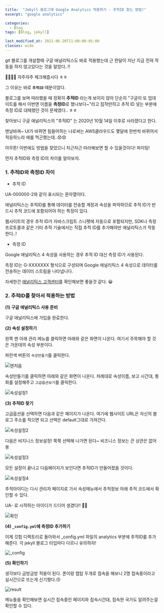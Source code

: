```yaml
---
title:  "Jekyll 블로그에 Google Analytics 적용하기 - 추적ID 찾는 방법!"
excerpt: "google analytics"

categories:
  - Blog
tags: [Blog, jekyll]

last_modified_at: 2021-06-20T11:00:00-05:00
classes: wide
---
```


git 블로그를 개설할때 구글 애널리틱스도 바로 적용했는데 근 한달이 지난 지금 전혀 작동을 하지 않고있다는 것을 알았다..!!

🤣🤣🤣🤣  자주자주 체크해줍시다 ㅎㅎ

그 이유는 바로 **`추적ID`** 때문이었다.

블로그를 보며 따라했을 때 정확히 **추적ID** 라는게 보이지 않아 단순히 "구글이 또 업데이트를 해서 이번엔 이름을 **측정ID**로 했나보다~"라고 
짐작만하고 추적 ID 넣는 부분에 측정 ID로 대체했던 것이 문제였다.. ㅎㅎ

찾아보니 구글 애널리틱스의 "추적ID" 는 2020년 10월 14일 이후로 사라졌다고 한다.

맨날바껴~  UI가 바뀌면 힘들어하는 나로써는 AWS클라우드도 몇달에 한번씩 바뀌어서 적응하느라 애를 먹곤했는데..😟😟

아무튼! 이번에도 방법을 찾았으니 차근차근 따라해보면 할 수 있을것이다! 파이팅!



먼저 추적ID와 측정 ID의 차이를 알아보자.

### 1. 추적ID와 측정ID 차이

- 추적 ID

UA-000000-2와 같이 표시되는 문자열이다. 

애널리틱스는 추적ID를 통해 데이터를 전송할 계정과 속성을 파악하므로 추적 ID가 반드시 추적 코드에 포함되어야 하는 특징이 있다.
  
웹사이트의 경우 추적 ID가 자바스크립트 스니펫에 자동으로 포함되지만, SDK나 측정 프로토콜과 같은 기타 추적 기술에서는 직접 추적 ID를 추가해야만 애널리틱스가 작동한다..!


- 측정 ID

Google 애널리틱스 4 속성을 사용하는 경우 추적 ID 대신 측정 ID가 사용된다. 

측정 ID는 G-XXXXXXX 형식으로 구성되며 Google 애널리틱스 4 속성으로 데이터를 전송하는 데이터 스트림을 나타냅니다.


자세한건 [애널리틱스 고객센터](https://support.google.com/analytics/answer/7372977?hl=ko)를 확인해보면 좋을것 같다. 😀


### 2. 추적ID를 찾아서 적용하는 방법

**(1) 구글 애널리틱스 사용 준비**

구글 애널리틱스에 가입을 완료한다.

**(2)  속성 설정하기**

왼쪽 맨 아래 관리 메뉴를 클릭하면 아래와 같은 화면이 나온다. 여기서 주목해야 할 것은 가운데의 속성 부분이다. 

파란색 버튼의 `속성만들기`를 클릭한다.

![맨처음](https://user-images.githubusercontent.com/53431568/122676014-f6ffba00-d216-11eb-81b7-83a5f9449224.JPG)

속성만들기를 클릭하면 아래와 같은 화면이 나온다. 차례대로 속성이름, 보고 시간대, 통화를 설정해주고 `고급옵션보기`를 클릭한다.

![속성설정1](https://user-images.githubusercontent.com/53431568/122676391-dd5f7200-d218-11eb-9715-7fb550db5698.JPG)

**(3) 추적ID 찾기**

고급옵션을 선택하면 다음과 같은 페이지가 나온다. 여기에 웹사이트 URL은 자신의 블로그 주소를 적으면 되고 선택은 default그대로 가져간다.

![속성설정2](https://user-images.githubusercontent.com/53431568/122675769-e7cc3c80-d215-11eb-8d52-efe6ae6d908c.JPG)

다음은 비지니스 정보설정! 쭉쭉 선택해 나가면 된다~ 비즈니스 정보는 큰 상관은 없어용

![속성설정3](https://user-images.githubusercontent.com/53431568/122675770-e864d300-d215-11eb-9a49-72fcdcbab3cf.JPG)

모든 설정이 끝나고 다음페이지가 보인다면 추적ID가 만들어졌을 것이다.

![속성설정4](https://user-images.githubusercontent.com/53431568/122675772-e8fd6980-d215-11eb-8e5b-1153c56d3a8d.JPG)

추적아이디는 다시 관리자 페이지로 가서 속성메뉴에서 추적정보 아래 추적 코드에서 확인할 수 있다.

UA- 로 시작하는 아이디가 드디어 생겼다!! 👏👏

![확인](https://user-images.githubusercontent.com/53431568/122676403-e81a0700-d218-11eb-9317-fd60d4bb129e.JPG)

**(4) `_config.yml`에 측정ID 추가하기**

이제 깃헙 디렉토리로 돌아와서 _config.yml 파일의  analytics 부분에 추적ID를 추가해준다.
각 jekyll 블로그 타입마다 다르니 유의하자! 

![_config](https://user-images.githubusercontent.com/53431568/122676775-6dea8200-d21a-11eb-914f-66165bdad37d.JPG)

**(5) 확인하기**

생각보다 금방금방 적용이 된다. 폰이랑 랩탑 두개로 접속을 해보니 2명 접속중이라고 실시간으로 뜨는게 신기했다.😚

![result](https://user-images.githubusercontent.com/53431568/122675773-e8fd6980-d215-11eb-8aa7-213e7c7cc2c2.JPG)

메뉴들을 확인해보면 실시간 접속중인 페이지와 접속시간대, 접속한 국가도 알려주는걸 확인할 수 있다.

